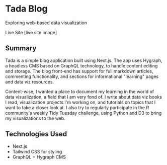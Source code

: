 # Tada Blog
Exploring web-based data visualization

Live Site
[live site image]

## Summary

Tada is a simple blog application built using Next.js. The app uses Hygraph, a headless CMS based on GraphQL technology, to handle content editing and storage. The blog front-end has support for full markdown articles, commenting functionality, and sections for informational "learning" pages and data viz resources.

Content-wise, I wanted a place to document my learning in the world of data visualization, a field that I am very fond of. I write about data viz books I read, visualization projects I'm working on, and tutorials on topics that I want to take a closer look at. I also try to regularly participate in the R community's weekly Tidy Tuesday challenge, using Python and D3 to bring my visualizations to the web.

## Technologies Used

* Next.js
* Tailwind CSS for styling
* GraphQL + Hygraph CMS
